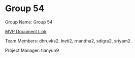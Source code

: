 # Group 54
Group Name: Group 54

[MVP Document Link](https://docs.google.com/document/d/1hAUJ6FEnedptCFspgMK0U7cbQ3Z-QX8fSM3ZZzGlY4o/edit?usp=sharing)

Team Members: dhruvks2, lneti2, rnandha2, sdigra2, sriyam2

Project Manager: tianyun9
